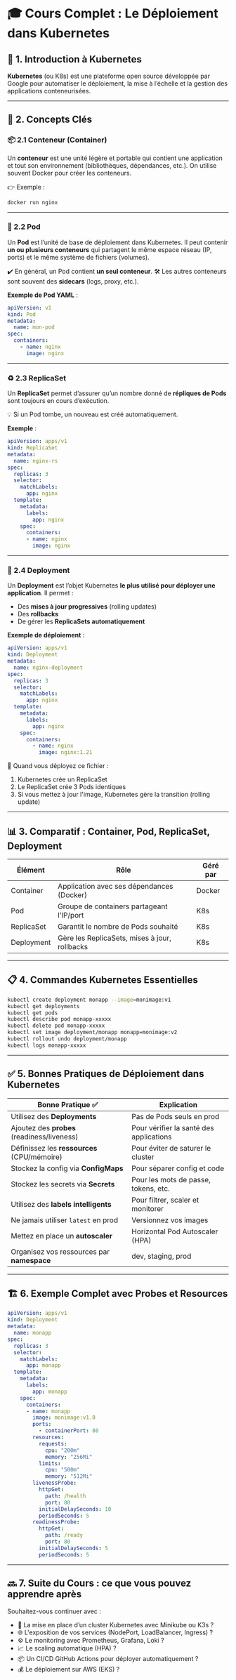 
# 🎓 Cours Complet : Le Déploiement dans Kubernetes

## 🧩 1. Introduction à Kubernetes

**Kubernetes** (ou K8s) est une plateforme open source développée par Google pour automatiser le déploiement, la mise à l’échelle et la gestion des applications conteneurisées.

---

## 🔑 2. Concepts Clés

### 📦 2.1 Conteneur (Container)

Un **conteneur** est une unité légère et portable qui contient une application et tout son environnement (bibliothèques, dépendances, etc.). On utilise souvent Docker pour créer les conteneurs.

👉 Exemple :

```bash
docker run nginx
```

---

### 🧱 2.2 Pod

Un **Pod** est l’unité de base de déploiement dans Kubernetes. Il peut contenir **un ou plusieurs conteneurs** qui partagent le même espace réseau (IP, ports) et le même système de fichiers (volumes).

✔️ En général, un Pod contient **un seul conteneur**.
🛠️ Les autres conteneurs sont souvent des **sidecars** (logs, proxy, etc.).

**Exemple de Pod YAML** :

```yaml
apiVersion: v1
kind: Pod
metadata:
  name: mon-pod
spec:
  containers:
    - name: nginx
      image: nginx
```

---

### ♻️ 2.3 ReplicaSet

Un **ReplicaSet** permet d’assurer qu’un nombre donné de **répliques de Pods** sont toujours en cours d’exécution.

💡 Si un Pod tombe, un nouveau est créé automatiquement.

**Exemple** :

```yaml
apiVersion: apps/v1
kind: ReplicaSet
metadata:
  name: nginx-rs
spec:
  replicas: 3
  selector:
    matchLabels:
      app: nginx
  template:
    metadata:
      labels:
        app: nginx
    spec:
      containers:
      - name: nginx
        image: nginx
```

---

### 🚀 2.4 Deployment

Un **Deployment** est l’objet Kubernetes **le plus utilisé pour déployer une application**. Il permet :

* Des **mises à jour progressives** (rolling updates)
* Des **rollbacks**
* De gérer les **ReplicaSets automatiquement**

**Exemple de déploiement** :

```yaml
apiVersion: apps/v1
kind: Deployment
metadata:
  name: nginx-deployment
spec:
  replicas: 3
  selector:
    matchLabels:
      app: nginx
  template:
    metadata:
      labels:
        app: nginx
    spec:
      containers:
        - name: nginx
          image: nginx:1.21
```

🧠 Quand vous déployez ce fichier :

1. Kubernetes crée un ReplicaSet
2. Le ReplicaSet crée 3 Pods identiques
3. Si vous mettez à jour l'image, Kubernetes gère la transition (rolling update)

---

## 📊 3. Comparatif : Container, Pod, ReplicaSet, Deployment

| Élément    | Rôle                                          | Géré par |
| ---------- | --------------------------------------------- | -------- |
| Container  | Application avec ses dépendances (Docker)     | Docker   |
| Pod        | Groupe de containers partageant l’IP/port     | K8s      |
| ReplicaSet | Garantit le nombre de Pods souhaité           | K8s      |
| Deployment | Gère les ReplicaSets, mises à jour, rollbacks | K8s      |

---

## 📋 4. Commandes Kubernetes Essentielles

```bash
kubectl create deployment monapp --image=monimage:v1
kubectl get deployments
kubectl get pods
kubectl describe pod monapp-xxxxx
kubectl delete pod monapp-xxxxx
kubectl set image deployment/monapp monapp=monimage:v2
kubectl rollout undo deployment/monapp
kubectl logs monapp-xxxxx
```

---

## ✅ 5. Bonnes Pratiques de Déploiement dans Kubernetes

| Bonne Pratique ✅                            | Explication                             |
| ------------------------------------------- | --------------------------------------- |
| Utilisez des **Deployments**                | Pas de Pods seuls en prod               |
| Ajoutez des **probes** (readiness/liveness) | Pour vérifier la santé des applications |
| Définissez les **ressources** (CPU/mémoire) | Pour éviter de saturer le cluster       |
| Stockez la config via **ConfigMaps**        | Pour séparer config et code             |
| Stockez les secrets via **Secrets**         | Pour les mots de passe, tokens, etc.    |
| Utilisez des **labels intelligents**        | Pour filtrer, scaler et monitorer       |
| Ne jamais utiliser `latest` en prod         | Versionnez vos images                   |
| Mettez en place un **autoscaler**           | Horizontal Pod Autoscaler (HPA)         |
| Organisez vos ressources par **namespace**  | dev, staging, prod                      |

---

## 🏗️ 6. Exemple Complet avec Probes et Resources

```yaml
apiVersion: apps/v1
kind: Deployment
metadata:
  name: monapp
spec:
  replicas: 3
  selector:
    matchLabels:
      app: monapp
  template:
    metadata:
      labels:
        app: monapp
    spec:
      containers:
      - name: monapp
        image: monimage:v1.0
        ports:
          - containerPort: 80
        resources:
          requests:
            cpu: "200m"
            memory: "256Mi"
          limits:
            cpu: "500m"
            memory: "512Mi"
        livenessProbe:
          httpGet:
            path: /health
            port: 80
          initialDelaySeconds: 10
          periodSeconds: 5
        readinessProbe:
          httpGet:
            path: /ready
            port: 80
          initialDelaySeconds: 5
          periodSeconds: 5
```

---

## 🔜 7. Suite du Cours : ce que vous pouvez apprendre après

Souhaitez-vous continuer avec :

* 🧪 La mise en place d’un cluster Kubernetes avec Minikube ou K3s ?
* 🌐 L'exposition de vos services (NodePort, LoadBalancer, Ingress) ?
* ⚙️ Le monitoring avec Prometheus, Grafana, Loki ?
* 📈 Le scaling automatique (HPA) ?
* 📦 Un CI/CD GitHub Actions pour déployer automatiquement ?
* 💰 Le déploiement sur AWS (EKS) ?


